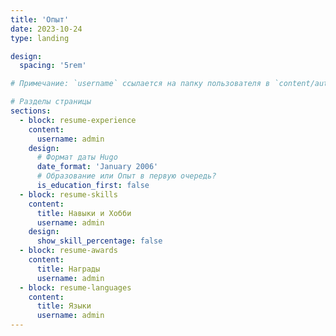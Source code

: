```yaml
---
title: 'Опыт'
date: 2023-10-24
type: landing

design:
  spacing: '5rem'

# Примечание: `username` ссылается на папку пользователя в `content/authors/`

# Разделы страницы
sections:
  - block: resume-experience
    content:
      username: admin
    design:
      # Формат даты Hugo
      date_format: 'January 2006'
      # Образование или Опыт в первую очередь?
      is_education_first: false
  - block: resume-skills
    content:
      title: Навыки и Хобби
      username: admin
    design:
      show_skill_percentage: false
  - block: resume-awards
    content:
      title: Награды
      username: admin
  - block: resume-languages
    content:
      title: Языки
      username: admin
---
```


